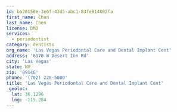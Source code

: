 ```yaml
---
id: ba20158e-3e6f-43d5-abc1-84fe814802fa
first_name: Chun
last_name: Chen
license: DMD
services:
  - periodontist
category: dentists
org_name: 'Las Vegas Periodontal Care and Dental Implant Cent'
address: '6170 W Desert Inn Rd'
city: 'Las Vegas'
state: NV
zip: '89146'
phone: '(702) 220-5000'
title: 'Las Vegas Periodontal Care and Dental Implant Cent'
_geoloc:
  lat: 36.1296
  lng: -115.284
---
```


